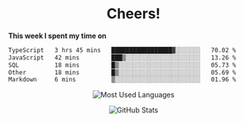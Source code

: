 <h1 align="center">Cheers!</h1>

**This week I spent my time on**
<!--START_SECTION:waka-->

```txt
TypeScript   3 hrs 45 mins   █████████████████▓░░░░░░░   70.02 %
JavaScript   42 mins         ███▒░░░░░░░░░░░░░░░░░░░░░   13.26 %
SQL          18 mins         █▒░░░░░░░░░░░░░░░░░░░░░░░   05.73 %
Other        18 mins         █▒░░░░░░░░░░░░░░░░░░░░░░░   05.69 %
Markdown     6 mins          ▒░░░░░░░░░░░░░░░░░░░░░░░░   01.96 %
```

<!--END_SECTION:waka-->

<p align="center"><img src="https://github-readme-stats.vercel.app/api/top-langs/?username=thnkrn&layout=compact&hide=html&theme=tokyonight" alt="Most Used Languages" /></p>

<p align="center"><img src="https://github-readme-stats.vercel.app/api?username=thnkrn&show_icons=true&count_private=true&theme=tokyonight&show=reviews&hide_rank=false&rank_icon=github" alt="GitHub Stats" /></p>

<!-- <p align="center"><a href="https://wakatime.com"><img src="https://wakatime.com/share/@thnkrn/40092326-d1bd-471b-89da-9a7c63939402.png" /></p>
 -->
